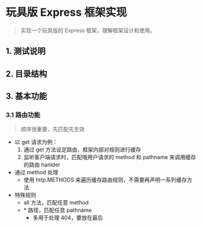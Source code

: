 # 玩具版 Express 框架实现

> 实现一个玩具版的 Express 框架，理解框架设计和使用。

## 1. 测试说明

## 2. 目录结构

## 3. 基本功能

### 3.1 路由功能

> 顺序很重要，先匹配先生效

- 以 get 请求为例：
    1. 通过 get 方法设定路由，框架内部对规则进行缓存
    2. 监听客户端请求时，匹配哦用户请求的 method 和 pathname 来调用缓存的路由 hanlder
- 通过 method 处理
    - 使用 http.METHODS 来遍历缓存路由规则，不需要再声明一系列缓存方法
- 特殊规则
    - all 方法，匹配任意 method
    - \* 路径，匹配任意 pathname
        - 多用于处理 404，要放在最后
